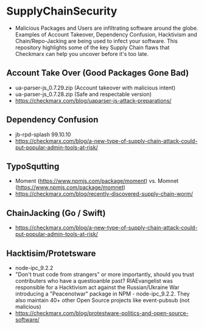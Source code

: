# SupplyChainSecurity

* Malicious Packages and Users are infiltrating software around the globe. Examples of Account Takeover, Dependency Confusion, Hacktivism and Chain/Repo-Jacking are being used to infect your software. This repository highlights some of the key Supply Chain flaws that Checkmarx can help you uncover before it's too late.


## Account Take Over (Good Packages Gone Bad)
* ua-parser-js_0.7.29.zip (Account takeover with malicious intent)
* ua-parser-js_0.7.28.zip (Safe and respectable version)
* https://checkmarx.com/blog/uaparser-js-attack-preparations/

## Dependency Confusion  
* jb-rpd-splash 99.10.10
* https://checkmarx.com/blog/a-new-type-of-supply-chain-attack-could-put-popular-admin-tools-at-risk/

## TypoSqutting 
* Moment (https://www.npmjs.com/package/moment) vs. Momnet (https://www.npmjs.com/package/momnet)
* https://checkmarx.com/blog/recently-discovered-supply-chain-worm/

## ChainJacking (Go / Swift)
* https://checkmarx.com/blog/a-new-type-of-supply-chain-attack-could-put-popular-admin-tools-at-risk/

## Hacktisim/Protetsware 
* node-ipc_9.2.2
* "Don't trust code from strangers" or more importantly, should you trust contributers who have a questioanble past?
RIAEvangelist was responsible for a Hacktivism act against the Russian/Ukraine War introducing a "Peacenotwar" package in NPM - node-ipc_9.2.2. They also maintain 40+ other Open Source projects like event-pubsub (not malicious)
* https://checkmarx.com/blog/protestware-politics-and-open-source-software/

